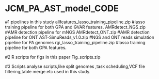 # JCM_PA_AST_model_CODE


#1 pipelines in this study
allfeatures_lasso_training_pipeline.zip  #lasso training pipeline for both GPA and GVAR features.
AMRdetect_NGS.zip #AMR detection pipeline for mNGS
AMRdetect_ONT.zip #AMR detection pipeline for ONT
AST-SimuReads_v1.0.zip #NGS and ONT reads simulation pipeline for PA genomes
rgi_lasso_training_pipeline.zip  #lasso training pipeline for both GPA features.

#2 R scripts for figs in this paper
Fig_scripts.zip

#3 Scripts
analyse scripts,like split genomes ,task scheduling,VCF file filtering,table merge.etc used in this study.
